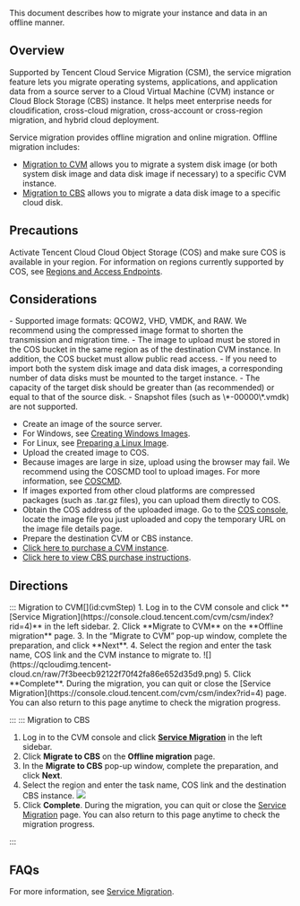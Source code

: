 This document describes how to migrate your instance and data in an offline manner.

## Overview

Supported by Tencent Cloud Service Migration (CSM), the service migration feature lets you migrate operating systems, applications, and application data from a source server to a Cloud Virtual Machine (CVM) instance or Cloud Block Storage (CBS) instance. It helps meet enterprise needs for cloudification, cross-cloud migration, cross-account or cross-region migration, and hybrid cloud deployment.

Service migration provides offline migration and online migration. Offline migration includes:
- [Migration to CVM](#csmStep) allows you to migrate a system disk image (or both system disk image and data disk image if necessary) to a specific CVM instance.
- [Migration to CBS](#csmStep) allows you to migrate a data disk image to a specific cloud disk.

## Precautions

Activate Tencent Cloud Cloud Object Storage (COS) and make sure COS is available in your region.
For information on regions currently supported by COS, see [Regions and Access Endpoints](https://www.tencentcloud.com/document/product/436/6224).

## Considerations


<dx-alert infotype="notice" title="">
- Supported image formats: QCOW2, VHD, VMDK, and RAW. We recommend using the compressed image format to shorten the transmission and migration time.
- The image to upload must be stored in the COS bucket in the same region as of the destination CVM instance. In addition, the COS bucket must allow public read access.
- If you need to import both the system disk image and data disk images, a corresponding number of data disks must be mounted to the target instance.
- The capacity of the target disk should be greater than (as recommended) or equal to that of the source disk.
- Snapshot files (such as \*-00000\*.vmdk) are not supported.
</dx-alert>



- Create an image of the source server.
 - For Windows, see [Creating Windows Images](https://www.tencentcloud.com/document/product/213/17815).
 - For Linux, see [Preparing a Linux Image](https://www.tencentcloud.com/document/product/213/17814).
- Upload the created image to COS.  
 - Because images are large in size, upload using the browser may fail. We recommend using the COSCMD tool to upload images. For more information, see [COSCMD](https://www.tencentcloud.com/document/product/436/10976).  
 - If images exported from other cloud platforms are compressed packages (such as .tar.gz files), you can upload them directly to COS.
- Obtain the COS address of the uploaded image.
Go to the [COS console](https://console.cloud.tencent.com/cos5/bucket), locate the image file you just uploaded and copy the temporary URL on the image file details page.
- Prepare the destination CVM or CBS instance.
 - [Click here to purchase a CVM instance](https://buy.intl.cloud.tencent.com/cvm?tab=custom&step=1&devPayMode=spotpaid&regionId=8&templateCreateMode=createLt).
 - [Click here to view CBS purchase instructions](https://www.tencentcloud.com/document/product/362/32414).


## Directions
<dx-tabs>
::: Migration to CVM[](id:cvmStep)
1. Log in to the CVM console and click **[Service Migration](https://console.cloud.tencent.com/cvm/csm/index?rid=4)** in the left sidebar.
2. Click **Migrate to CVM** on the **Offline migration** page.
3. In the “Migrate to CVM” pop-up window, complete the preparation, and click **Next**.
4. Select the region and enter the task name, COS link and the CVM instance to migrate to.
![](https://qcloudimg.tencent-cloud.cn/raw/7f3beecb92122f70f42fa86e652d35d9.png)
5. Click **Complete**.
During the migration, you can quit or close the [Service Migration](https://console.cloud.tencent.com/cvm/csm/index?rid=4) page. You can also return to this page anytime to check the migration progress. 



:::
::: Migration to CBS[](id:csmStep)
1. Log in to the CVM console and click **[Service Migration](https://console.cloud.tencent.com/cvm/csm/index?rid=4)** in the left sidebar.
2. Click **Migrate to CBS** on the **Offline migration** page.
3. In the **Migrate to CBS** pop-up window, complete the preparation, and click **Next**.
4. Select the region and enter the task name, COS link and the destination CBS instance.
![](https://qcloudimg.tencent-cloud.cn/raw/7bf477c4a8811b1fe1395fa018762c25.png)
5. Click **Complete**.
During the migration, you can quit or close the [Service Migration](https://console.cloud.tencent.com/cvm/csm/index?rid=4) page. You can also return to this page anytime to check the migration progress. 



:::
</dx-tabs>

## FAQs
For more information, see [Service Migration](https://www.tencentcloud.com/document/product/213/32395).


